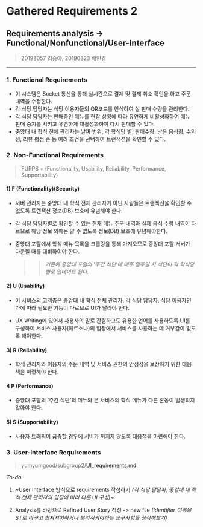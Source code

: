 # Gathered Requirements 2

## Requirements analysis -> Functional/Nonfunctional/User-Interface

> 20193057 김승아, 20190323 배인경

<hr/>

### 1. Functional Requirements
- 이 시스템은 Socket 통신을 통해 실시간으로 결제 및 결제 취소 확인을 하고 주문 내역을 수정한다.
- 각 식당 담당자는 식당 이용자들의 QR코드를 인식하여 실 판매 수량을 관리한다.
- 각 식당 담당자는 판매중인 메뉴를 현장 상황에 따라 유연하게 비활성화하여 메뉴 판매 중지를 시키고 유연하게 재활성화하여 다시 판매할 수 있다.
- 중앙대 내 학식 전체 관리자는 날짜 범위, 각 학식당 별, 판매수량, 남은 음식량, 수익성, 리뷰 평점 순 등 여러 조건을 선택하여 트랜잭션을 확인할 수 있다.

### 2. Non-Functional Requirements
> FURPS + (Functionality, Usability, Reliability, Performance, Supportability)

#### 1) F (Functionality)(Security)
- 서버 관리자는 중앙대 내 학식 전체 관리자가 아닌 사람들은 트랜젝션을 확인할 수 없도록 트랜잭션 정보(DB) 보호에 유념해야 한다.

- 각 식당 담당자별로 확인할 수 있는 현재 메뉴 주문 내역과 실제 음식 수령 내역이 다르므로 해당 정보 외에는 알 수 없도록 정보(DB) 보호에 유념해야한다.

- 중앙대 포탈에서 학식 메뉴 목록을 크롤링을 통해 가져오므로 중앙대 포탈 서버가 다운될 때를 대비하여야 한다.
  >> *기존에 중앙대 포탈의 '주간 식단'에 매주 일주일 치 식단이 각 학식당 별로 업데이트 된다.*

#### 2) U (Usability)

- 이 서비스의 고객층은 중앙대 내 학식 전체 관리자, 각 식당 담당자, 식당 이용자인가에 따라 필요한 기능이 다르므로 UI가 달라야 한다.

- UX Writing에 있어서 사용자의 말로 간결하고도 유용한 언어를 사용하도록 UI를 구성하여 서비스 사용자(페르소나)의 입장에서 서비스를 사용하는 데 거부감이 없도록 해야한다.

#### 3) R (Reliability)

- 학식 관리자와 이용자의 주문 내역 및 서비스 권한의 안정성을 보장하기 위한 대응책을 마련해야 한다.

#### 4 P (Performance)

- 중앙대 포탈의 '주간 식단'의 메뉴와 본 서비스의 학식 메뉴가 다른 혼동이 발생되지 않아야 한다.

#### 5) S (Supportability)

- 사용자 트래픽이 급증할 경우에 서버가 꺼지지 않도록 대응책을 마련해야 한다.

### 3. User-Interface Requirements
> yumyumgood/subgroup2/[UI_requirements.md](https://github.com/SE-gmentation/yumyumgood/blob/main/subgroup2/UI_requirements.md)




_To-do_

1. ~User Interface 방식으로 requirements 작성하기
_(각 식당 담당자, 중앙대 내 학식 전체 관리자의 입장에 따라 다른 UI 구성)_~

2. Analysis를 바탕으로 Refined User Story 작성 -> new file
_(Identifier 이름을 ST로 바꾸고 합쳐져야하거나 분리시켜야하는 요구사항들 생각해보기)_






